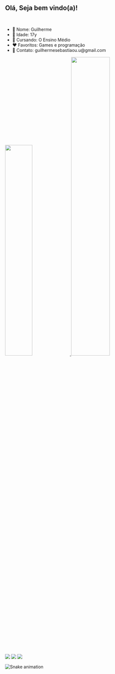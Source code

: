 <h2>Olá, Seja bem vindo(a)!</h2>
<br>
<ul>
  <li>🙋 Nome: Guilherme</li>
  <li>🎂 Idade: 17y</li>
  <li>🏫 Cursando: O Ensino Médio</li>
  <li>❤️ Favoritos: Games e programação</li>
  <li>📧 Contato: guilhermesebastiaou.u@gmail.com</li>
</ul>

<div>
  <a href="https://github.com/GuilhermeSebasti4o">
  <img height="42%" src="https://github-readme-stats.vercel.app/api?username=GuilhermeSebasti4o&show_icons=true&theme=onedark"/>
  <img height="50%" src="https://github-readme-stats.vercel.app/api/top-langs/?username=GuilhermeSebasti4o&langs_count=8&theme=onedark"/>
</div>
  
<div>
  <a href="mailto:contato@guilhermesebastiaou.u@gmail.com" target="_black"><img src="https://img.shields.io/badge/Gmail-D14836?style=for-the-badge&logo=gmail&logoColor=white"></a>
  <a href="https://www.instagram.com/guisebastiao_/#" target="_black"><img src="https://img.shields.io/badge/Instagram-E4405F?style=for-the-badge&logo=instagram&logoColor=white"></a> 
  <a href="https://wa.me/5551994155941" target="_black"><img src="https://img.shields.io/badge/WhatsApp-25D366?style=for-the-badge&logo=whatsapp&logoColor=white"></a>
</div>
  
![Snake animation](https://github.com/GuilhermeSebasti4o/blob/output/github-contribution-grid-snake.svg)
